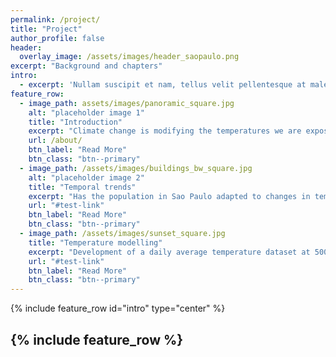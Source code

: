 ```yaml
---
permalink: /project/
title: "Project"
author_profile: false
header:
  overlay_image: /assets/images/header_saopaulo.png
excerpt: "Background and chapters"
intro: 
  - excerpt: 'Nullam suscipit et nam, tellus velit pellentesque at malesuada, enim eaque. Quis nulla, netus tempor in diam gravida tincidunt, *proin faucibus* voluptate felis id sollicitudin. Centered with `type="center"`'
feature_row:
  - image_path: assets/images/panoramic_square.jpg
    alt: "placeholder image 1"
    title: "Introduction"
    excerpt: "Climate change is modifying the temperatures we are exposed to. Here we discuss how projects like this one can help us understand what are the consequences and how can we prepare."
    url: /about/
    btn_label: "Read More"
    btn_class: "btn--primary"
  - image_path: /assets/images/buildings_bw_square.jpg
    alt: "placeholder image 2"
    title: "Temporal trends"
    excerpt: "Has the population in Sao Paulo adapted to changes in temperature? If so, has everyone in the population experienced the same levels of adaptation? Read more to get the answers."
    url: "#test-link"
    btn_label: "Read More"
    btn_class: "btn--primary"
  - image_path: /assets/images/sunset_square.jpg
    title: "Temperature modelling"
    excerpt: "Development of a daily average temperature dataset at 500m2 spatial resolution for the municpality of Sao Paulo, Brazil. Access to code and data."
    url: "#test-link"
    btn_label: "Read More"
    btn_class: "btn--primary"
---
```


{% include feature_row id="intro" type="center" %}

{% include feature_row %}
---


